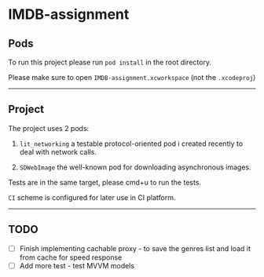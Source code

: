 # IMDB-assignment


## Pods
To run this project please run `pod install` in the root directory.

Please make sure to open `IMDB-assignment.xcworkspace` (not the `.xcodeproj`)

---

## Project

The project uses 2 pods:

1. `lit_networking` a testable protocol-oriented pod i created recently to deal with network calls.

2. `SDWebImage` the well-known pod for downloading asynchronous images.


Tests are in the same target, please cmd+u to run the tests.

`CI` scheme is configured for later use in CI platform.

---

## TODO

- [ ] Finish implementing cachable proxy - to save the genres list and load it from cache for speed response 
- [ ] Add more test - test MVVM models
